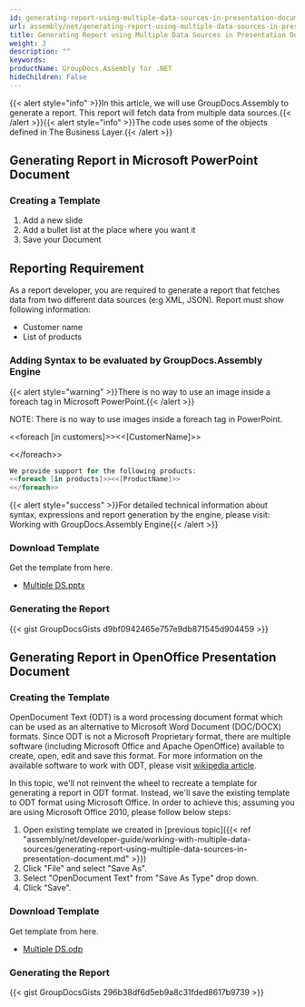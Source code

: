 ```yaml
---
id: generating-report-using-multiple-data-sources-in-presentation-document
url: assembly/net/generating-report-using-multiple-data-sources-in-presentation-document
title: Generating Report using Multiple Data Sources in Presentation Document
weight: 3
description: ""
keywords: 
productName: GroupDocs.Assembly for .NET
hideChildren: False
---
```

{{< alert style="info" >}}In this article, we will use GroupDocs.Assembly to generate a report. This report will fetch data from multiple data sources.{{< /alert >}}{{< alert style="info" >}}The code uses some of the objects defined in The Business Layer.{{< /alert >}}

## Generating Report in Microsoft PowerPoint Document

### Creating a Template

1.  Add a new slide
2.  Add a bullet list at the place where you want it
3.  Save your Document

## Reporting Requirement

As a report developer, you are required to generate a report that fetches data from two different data sources (e:g XML, JSON). Report must show following information:

*   Customer name
*   List of products

### Adding Syntax to be evaluated by GroupDocs.Assembly Engine

{{< alert style="warning" >}}There is no way to use an image inside a foreach tag in Microsoft PowerPoint.{{< /alert >}}

NOTE: There is no way to use images inside a foreach tag in PowerPoint.

<<foreach \[in customers\]>><<\[CustomerName\]>>

<</foreach\>>

```csharp
We provide support for the following products:
<<foreach [in products]>><<[ProductName]>>
<</foreach>>

```

{{< alert style="success" >}}For detailed technical information about syntax, expressions and report generation by the engine, please visit: Working with GroupDocs.Assembly Engine{{< /alert >}}

### Download Template

Get the template from here.

*   [Multiple DS.pptx](https://github.com/groupdocs-assembly/GroupDocs.Assembly-for-.NET/blob/master/Examples/Data/Source/Presentation%20Templates/Multiple%20DS.pptx?raw=true)

### Generating the Report

{{< gist GroupDocsGists d9bf0942465e757e9db871545d904459 >}}



## Generating Report in OpenOffice Presentation Document

### Creating the Template

OpenDocument Text (ODT) is a word processing document format which can be used as an alternative to Microsoft Word Document (DOC/DOCX) formats. Since ODT is not a Microsoft Proprietary format, there are multiple software (including Microsoft Office and Apache OpenOffice) available to create, open, edit and save this format. For more information on the available software to work with ODT, please visit [wikipedia article](https://en.wikipedia.org/wiki/OpenDocument#Software).

In this topic, we'll not reinvent the wheel to recreate a template for generating a report in ODT format. Instead, we'll save the existing template to ODT format using Microsoft Office. In order to achieve this; assuming you are using Microsoft Office 2010, please follow below steps:

1.  Open existing template we created in [previous topic]({{< ref "assembly/net/developer-guide/working-with-multiple-data-sources/generating-report-using-multiple-data-sources-in-presentation-document.md" >}})
2.  Click "File" and select "Save As".
3.  Select "OpenDocument Text" from "Save As Type" drop down.
4.  Click "Save".

### Download Template

Get template from here.

*   [Multiple DS.odp](https://github.com/groupdocs-assembly/GroupDocs.Assembly-for-.NET/blob/master/Examples/Data/Source/Presentation%20Templates/Multiple%20DS.odp?raw=true)

### Generating the Report

{{< gist GroupDocsGists 296b38df6d5eb9a8c31fded8617b9739 >}}


